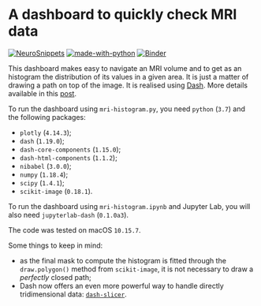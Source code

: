 # A dashboard to quickly check MRI data

[![NeuroSnippets](https://img.shields.io/static/v1?label=Neuro&message=Snippets&color=orange)](http://neurosnippets.com/posts/mri-histogram/#post) [![made-with-python](https://img.shields.io/badge/Made%20with-Python-1f425f.svg)](https://www.python.org/) [![Binder](https://mybinder.org/badge_logo.svg)](https://mybinder.org/v2/gh/matteomancini/neurosnippets/master?urlpath=lab/tree/brainviz/mri-histogram/mri-histogram.ipynb)

This dashboard makes easy to navigate an MRI volume and to get as an histogram the distribution of its values in a given area. It is just a matter of drawing a path on top of the image. It is realised using [Dash](https://dash.plotly.com/introduction 'Dash Documentation'). More details available in this [post](http://neurosnippets.com/posts/mri-histogram/#post).

To run the dashboard using `mri-histogram.py`, you need `python` (`3.7`) and the following packages:
* `plotly` (`4.14.3`);
* `dash` (`1.19.0`);
* `dash-core-components` (`1.15.0`);
* `dash-html-components` (`1.1.2`);
* `nibabel` (`3.0.0`);
* `numpy` (`1.18.4`);
* `scipy` (`1.4.1`);
* `scikit-image` (`0.18.1`).

To run the dashboard using `mri-histogram.ipynb` and Jupyter Lab, you will also need `jupyterlab-dash` (`0.1.0a3`).

The code was tested on macOS `10.15.7`.

Some things to keep in mind:
* as the final mask to compute the histogram is fitted through the `draw.polygon()` method from `scikit-image`, it is not necessary to draw a _perfectly_ closed path;
* Dash now offers an even more powerful way to handle directly tridimensional data: [`dash-slicer`](https://dash.plotly.com/slicer 'Dash Documentation').
